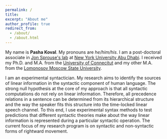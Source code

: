 ```yaml
---
permalink: /
title:
excerpt: "About me"
author_profile: true
redirect_from: 
  - /about/
  - /about.html
---
```


My name is **Pasha Koval**. My pronouns are *he/him/his*. I am a post-doctoral associate in [Jon Sprouse's lab](https://www.jonsprouse.com/lab.html) at [New York University Abu Dhabi](https://nyuad.nyu.edu/en/academics/divisions/science/academic-programs/psychology.html/). I received my Ph.D. and M.A. from the [University of Connecitut](https://linguistics.uconn.edu/) and my other M.A. from the [Lomonosov Moscow State University](http://tipl.philol.msu.ru/).

I am an experimental syntactician. My research aims to identify the sources of linear information in the syntactic component of human language. The strong null hypothesis at the core of my approach is that all syntactic computations do not rely on linear information. Therefore, all precedence relations in a sentence can be determined from its hierarchical structure and the way the speaker fits this structure into the time-locked linear speech channel. To this end, I use experimental syntax methods to test predictions that different syntactic theories make about the way linear information is represented during a particular syntactic operation. The current focus of my research program is on syntactic and non-syntactic forms of rightward movement.
